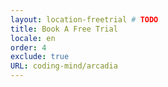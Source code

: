 ```yaml
---
layout: location-freetrial # TODO
title: Book A Free Trial
locale: en
order: 4
exclude: true
URL: coding-mind/arcadia
---
```


